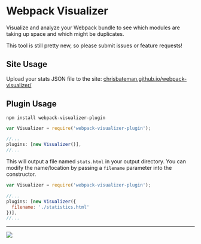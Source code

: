 # Webpack Visualizer
Visualize and analyze your Webpack bundle to see which modules are taking up space and which might be duplicates.

This tool is still pretty new, so please submit issues or feature requests!


## Site Usage

Upload your stats JSON file to the site: [chrisbateman.github.io/webpack-visualizer/](http://chrisbateman.github.io/webpack-visualizer/)

## Plugin Usage

```
npm install webpack-visualizer-plugin
```
```javascript
var Visualizer = require('webpack-visualizer-plugin');

//...
plugins: [new Visualizer()],
//...
```
This will output a file named `stats.html` in your output directory. You can modify the name/location by passing a `filename` parameter into the constructor.

```javascript
var Visualizer = require('webpack-visualizer-plugin');

//...
plugins: [new Visualizer({
  filename: './statistics.html'
})],
//...
```

---

![](https://cloud.githubusercontent.com/assets/1145857/10471320/5b284d60-71da-11e5-8d35-7d1d4c58843a.png)
